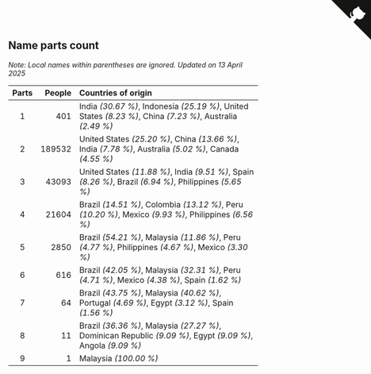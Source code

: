 ## Name parts count

*Note: Local names within parentheses are ignored.*
*Updated on 13 April 2025*

| Parts | People | Countries of origin |
| :--: | ---: | :--- |
| 1 | 401 | India *(30.67 %)*, Indonesia *(25.19 %)*, United States *(8.23 %)*, China *(7.23 %)*, Australia *(2.49 %)* |
| 2 | 189532 | United States *(25.20 %)*, China *(13.66 %)*, India *(7.78 %)*, Australia *(5.02 %)*, Canada *(4.55 %)* |
| 3 | 43093 | United States *(11.88 %)*, India *(9.51 %)*, Spain *(8.26 %)*, Brazil *(6.94 %)*, Philippines *(5.65 %)* |
| 4 | 21604 | Brazil *(14.51 %)*, Colombia *(13.12 %)*, Peru *(10.20 %)*, Mexico *(9.93 %)*, Philippines *(6.56 %)* |
| 5 | 2850 | Brazil *(54.21 %)*, Malaysia *(11.86 %)*, Peru *(4.77 %)*, Philippines *(4.67 %)*, Mexico *(3.30 %)* |
| 6 | 616 | Brazil *(42.05 %)*, Malaysia *(32.31 %)*, Peru *(4.71 %)*, Mexico *(4.38 %)*, Spain *(1.62 %)* |
| 7 | 64 | Brazil *(43.75 %)*, Malaysia *(40.62 %)*, Portugal *(4.69 %)*, Egypt *(3.12 %)*, Spain *(1.56 %)* |
| 8 | 11 | Brazil *(36.36 %)*, Malaysia *(27.27 %)*, Dominican Republic *(9.09 %)*, Egypt *(9.09 %)*, Angola *(9.09 %)* |
| 9 | 1 | Malaysia *(100.00 %)* |


<a href="https://github.com/jonatanklosko/wca_statistics" class="github-corner" aria-label="View source on Github"><svg width="80" height="80" viewBox="0 0 250 250" style="fill:#151513; color:#fff; position: absolute; top: 0; border: 0; right: 0;" aria-hidden="true"><path d="M0,0 L115,115 L130,115 L142,142 L250,250 L250,0 Z"></path><path d="M128.3,109.0 C113.8,99.7 119.0,89.6 119.0,89.6 C122.0,82.7 120.5,78.6 120.5,78.6 C119.2,72.0 123.4,76.3 123.4,76.3 C127.3,80.9 125.5,87.3 125.5,87.3 C122.9,97.6 130.6,101.9 134.4,103.2" fill="currentColor" style="transform-origin: 130px 106px;" class="octo-arm"></path><path d="M115.0,115.0 C114.9,115.1 118.7,116.5 119.8,115.4 L133.7,101.6 C136.9,99.2 139.9,98.4 142.2,98.6 C133.8,88.0 127.5,74.4 143.8,58.0 C148.5,53.4 154.0,51.2 159.7,51.0 C160.3,49.4 163.2,43.6 171.4,40.1 C171.4,40.1 176.1,42.5 178.8,56.2 C183.1,58.6 187.2,61.8 190.9,65.4 C194.5,69.0 197.7,73.2 200.1,77.6 C213.8,80.2 216.3,84.9 216.3,84.9 C212.7,93.1 206.9,96.0 205.4,96.6 C205.1,102.4 203.0,107.8 198.3,112.5 C181.9,128.9 168.3,122.5 157.7,114.1 C157.9,116.9 156.7,120.9 152.7,124.9 L141.0,136.5 C139.8,137.7 141.6,141.9 141.8,141.8 Z" fill="currentColor" class="octo-body"></path></svg></a><style>.github-corner:hover .octo-arm{animation:octocat-wave 560ms ease-in-out}@keyframes octocat-wave{0%,100%{transform:rotate(0)}20%,60%{transform:rotate(-25deg)}40%,80%{transform:rotate(10deg)}}@media (max-width:500px){.github-corner:hover .octo-arm{animation:none}.github-corner .octo-arm{animation:octocat-wave 560ms ease-in-out}}</style>
